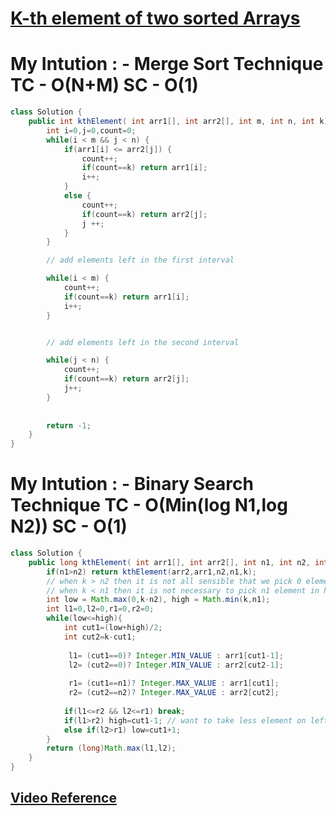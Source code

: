 # **[K-th element of two sorted Arrays](https://practice.geeksforgeeks.org/problems/k-th-element-of-two-sorted-array1317/1#)**
# My Intution : - Merge Sort Technique TC - O(N+M) SC - O(1)
```java
class Solution {
    public int kthElement( int arr1[], int arr2[], int m, int n, int k) {
        int i=0,j=0,count=0;
        while(i < m && j < n) {
    		if(arr1[i] <= arr2[j]) {
    			count++;
    			if(count==k) return arr1[i];
    			i++;
    		}
    		else {
    			count++;
    			if(count==k) return arr2[j];
    			j ++;
    		}
		}

		// add elements left in the first interval

        while(i < m) {
            count++;
            if(count==k) return arr1[i];
            i++;
        }


        // add elements left in the second interval

        while(j < n) {
            count++;
            if(count==k) return arr2[j];
            j++;
        }
        
        
        return -1;
    }
}
```
# My Intution : - Binary Search Technique TC - O(Min(log N1,log N2)) SC - O(1)
```java
class Solution {
    public long kthElement( int arr1[], int arr2[], int n1, int n2, int k) {
        if(n1>n2) return kthElement(arr2,arr1,n2,n1,k);
        // when k > n2 then it is not all sensible that we pick 0 element from arr1.
        // when k < n1 then it is not necessary to pick n1 element in high.
        int low = Math.max(0,k-n2), high = Math.min(k,n1); 
        int l1=0,l2=0,r1=0,r2=0;
        while(low<=high){
            int cut1=(low+high)/2;
            int cut2=k-cut1;
            
             l1= (cut1==0)? Integer.MIN_VALUE : arr1[cut1-1];
             l2= (cut2==0)? Integer.MIN_VALUE : arr2[cut2-1];
            
             r1= (cut1==n1)? Integer.MAX_VALUE : arr1[cut1];
             r2= (cut2==n2)? Integer.MAX_VALUE : arr2[cut2];
            
            if(l1<=r2 && l2<=r1) break;
            if(l1>r2) high=cut1-1; // want to take less element on left side
            else if(l2>r1) low=cut1+1;
        }
        return (long)Math.max(l1,l2);
    }
}
```
## **[Video Reference](https://youtu.be/nv7F4PiLUzo)**